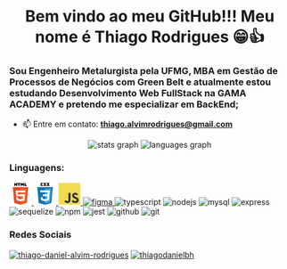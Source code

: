 <h1 align="center">Bem vindo ao meu GitHub!!! Meu nome é Thiago Rodrigues 😁👍</h1>
<h3 align="left">Sou Engenheiro Metalurgista pela UFMG, MBA em Gestão de Processos de Negócios com Green Belt e atualmente estou estudando Desenvolvimento Web FullStack na GAMA ACADEMY e pretendo me especializar em BackEnd;</h3>

- 📫 Entre em contato: **thiago.alvimrodrigues@gmail.com**

<div align="center">
  <img src="https://github-readme-stats.vercel.app/api?hide_title=false&hide_rank=false&show_icons=true&include_all_commits=true&count_private=true&disable_animations=false&theme=dracula&locale=en&hide_border=false&username=thiagodrodrigues" height="130" alt="stats graph"  />
  <img src="https://github-readme-stats.vercel.app/api/top-langs?locale=en&hide_title=false&layout=compact&card_width=320&langs_count=5&theme=dracula&hide_border=false&username=thiagodrodrigues" height="130" alt="languages graph"  />
</div>

<h3 align="left">Linguagens:</h3>
<p align="left">
<a href="https://www.w3.org/html/" target="_blank" rel="noreferrer"> <img src="https://raw.githubusercontent.com/devicons/devicon/master/icons/html5/html5-original-wordmark.svg" alt="html5" width="40" height="40"/> </a> <a href="https://www.w3schools.com/css/" target="_blank" rel="noreferrer"> <img src="https://raw.githubusercontent.com/devicons/devicon/master/icons/css3/css3-original-wordmark.svg" alt="css3" width="40" height="40"/> </a> <a href="https://developer.mozilla.org/en-US/docs/Web/JavaScript" target="_blank" rel="noreferrer"> <img src="https://raw.githubusercontent.com/devicons/devicon/master/icons/javascript/javascript-original.svg" alt="javascript" width="40" height="40"/> </a> <a href="https://www.figma.com/" target="_blank" rel="noreferrer"> <img src="https://www.vectorlogo.zone/logos/figma/figma-icon.svg" alt="figma" width="40" height="40"/> </a> <img src="https://cdn.jsdelivr.net/gh/devicons/devicon/icons/typescript/typescript-plain.svg" alt="typescript" width="40" height="40" /> <img src="https://cdn.jsdelivr.net/gh/devicons/devicon/icons/nodejs/nodejs-original-wordmark.svg" alt="nodejs" width="40" height="40" /> <img src="https://cdn.jsdelivr.net/gh/devicons/devicon/icons/mysql/mysql-original-wordmark.svg" alt="mysql" width="40" height="40" /> <img src="https://cdn.jsdelivr.net/gh/devicons/devicon/icons/express/express-original-wordmark.svg" alt="express" width="40" height="40" /> <img src="https://cdn.jsdelivr.net/gh/devicons/devicon/icons/sequelize/sequelize-plain-wordmark.svg" alt="sequelize" width="40" height="40" /> <img src="https://cdn.jsdelivr.net/gh/devicons/devicon/icons/npm/npm-original-wordmark.svg" alt="npm" width="40" height="40" /> <img src="https://cdn.jsdelivr.net/gh/devicons/devicon/icons/jest/jest-plain.svg" alt="jest" width="40" height="40" /> <img src="https://cdn.jsdelivr.net/gh/devicons/devicon/icons/github/github-original-wordmark.svg" alt="github" width="40" height="40" /> <img src="https://cdn.jsdelivr.net/gh/devicons/devicon/icons/git/git-original-wordmark.svg" alt="git" width="40" height="40" /> </p>


<h3 align="left">Redes Sociais</h3>
<p align="left"> 
<a href="https://www.linkedin.com/in/thiago-daniel-alvim-rodrigues-5229a8124/" target="blank"><img align="center" src="https://raw.githubusercontent.com/rahuldkjain/github-profile-readme-generator/master/src/images/icons/Social/linked-in-alt.svg" alt="thiago-daniel-alvim-rodrigues" height="30" width="40" /></a>
<a href="https://www.instagram.com/thiagodanielbh/" target="blank"><img align="center" src="https://raw.githubusercontent.com/rahuldkjain/github-profile-readme-generator/master/src/images/icons/Social/instagram.svg" alt="thiagodanielbh" height="30" width="40" /></a>
</p>
